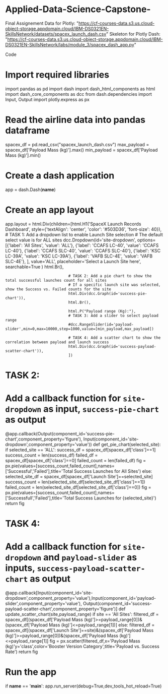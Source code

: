 # Applied-Data-Science-Capstone-
Final Assignement
Data for Plotly: "https://cf-courses-data.s3.us.cloud-object-storage.appdomain.cloud/IBM-DS0321EN-SkillsNetwork/datasets/spacex_launch_dash.csv"
Skeleton for Plotly Dash: "https://cf-courses-data.s3.us.cloud-object-storage.appdomain.cloud/IBM-DS0321EN-SkillsNetwork/labs/module_3/spacex_dash_app.py"

Code
# Import required libraries
import pandas as pd
import dash
import dash_html_components as html
import dash_core_components as dcc
from dash.dependencies import Input, Output
import plotly.express as px

# Read the airline data into pandas dataframe
spacex_df = pd.read_csv("spacex_launch_dash.csv")
max_payload = spacex_df['Payload Mass (kg)'].max()
min_payload = spacex_df['Payload Mass (kg)'].min()

# Create a dash application
app = dash.Dash(__name__)

# Create an app layout
app.layout = html.Div(children=[html.H1('SpaceX Launch Records Dashboard',
                                        style={'textAlign': 'center', 'color': '#503D36',
                                               'font-size': 40}),
                                # TASK 1: Add a dropdown list to enable Launch Site selection
                                # The default select value is for ALL sites
                                dcc.Dropdown(id='site-dropdown',
                                                options=[{'label': 'All Sites', 'value': 'ALL'},
                                                         {'label': 'CCAFS LC-40', 'value': 'CCAFS LC-40'},
                                                         {'label': 'CCAFS SLC-40', 'value': 'CCAFS SLC-40'},
                                                         {'label': 'KSC LC-39A', 'value': 'KSC LC-39A'},
                                                         {'label': 'VAFB SLC-4E', 'value': 'VAFB SLC-4E'},
                                                ],
                                                value='ALL',
                                                placeholder='Select a Launch Site here',
                                                searchable=True
                                )
                                html.Br(),

                                # TASK 2: Add a pie chart to show the total successful launches count for all sites
                                # If a specific launch site was selected, show the Success vs. Failed counts for the site
                                html.Div(dcc.Graph(id='success-pie-chart')),
                                html.Br(),

                                html.P("Payload range (Kg):"),
                                # TASK 3: Add a slider to select payload range
                                #dcc.RangeSlider(id='payload-slider',min=0,max=10000,step=1000,value=[min_payload,max_payload])

                                # TASK 4: Add a scatter chart to show the correlation between payload and launch success
                                html.Div(dcc.Graph(id='success-payload-scatter-chart')),
                                ])

# TASK 2:
# Add a callback function for `site-dropdown` as input, `success-pie-chart` as output
@app.callback(Output(component_id='success-pie-chart',component_property='figure'),
              Input(component_id='site-dropdown',component_property='value'))
def get_pie_chart(selected_site):
    if selected_site == 'ALL':
        success_df = spacex_df[spacex_df['class']==1]
        success_count = len(success_df)
        failed_df = spacex_df[spacex_df['class']==0]
        failed_count = len(failed_df)
        fig = px.pie(values=[success_count,failed_count],names=['Successful','Failed'],title='Total Success Launches for All Sites')
    else: 
        selected_site_df = spacex_df[spacex_df['Launch Site']==selected_site]
        success_count = len(selected_site_df[selected_site_df['class']==1])
        failed_count = len(selected_site_df[selected_site_df['class']==0])
        fig = px.pie(values=[success_count,failed_count],names=['Successfull','Failed'],title='Total Success Launches for {selected_site}')
    return fig
    
# TASK 4:
# Add a callback function for `site-dropdown` and `payload-slider` as inputs, `success-payload-scatter-chart` as output

@app.callback[Input(component_id='site-dropdown',component_property='value'),Input(component_id='payload-slider',component_property='value'),
		Output(component_id='success-payload-scatter-chart',component_property='figure')]
def update_scatter_chart(site,payload_range)
    if site == 'All Sites':
        filtered_df = spacex_df[(spacex_df['Payload Mass (kg)']>=payload_range[0])&(spacex_df['Payload Mass (kg)']<=payload_range[1])]
    else:
        filtered_df = spacex_df[(spacex_df['Launch Site']==site)&(spacex_df['Payload Mass (kg)']>=payload_range[0])&(spacex_df['Payload Mass (kg)']<=payload_range[1]]
        fig = px.scatter(filtered_df,x='Payload Mass (kg)'y='class',color='Booster Version Category',title='Payload vs. Success Rate')
return fig
# Run the app
if __name__ == '__main__':
    app.run_server(debug=True,dev_tools_hot_reload=True)
    


